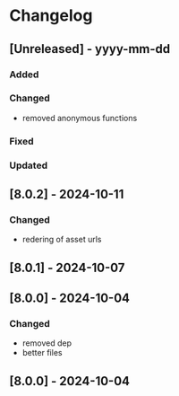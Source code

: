 # Changelog
## [Unreleased] - yyyy-mm-dd

### Added

### Changed
- removed anonymous functions

### Fixed

### Updated

## [8.0.2] - 2024-10-11


### Changed
- redering of asset urls

## [8.0.1] - 2024-10-07


## [8.0.0] - 2024-10-04


### Changed
- removed dep
- better files

## [8.0.0] - 2024-10-04

